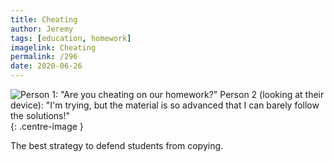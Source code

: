 ```yaml
---
title: Cheating
author: Jeremy
tags: [education, homework]
imagelink: Cheating
permalink: /296
date: 2020-06-26
---
```


![Person 1: "Are you cheating on our homework?" Person 2 (looking at their device): "I'm trying, but the material is so advanced that I can barely follow the solutions!"](https://res.cloudinary.com/dh3hm8pb7/image/upload/c_scale,q_auto:best,w_615/v1535842782/Handwaving/Published/Cheating.png){: .centre-image }

The best strategy to defend students from copying.
